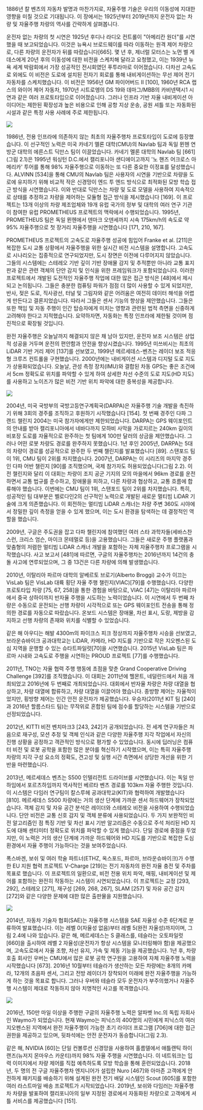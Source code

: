 1886년 칼 벤츠의 자동차 발명과 마찬가지로, 자율주행 기술은 우리의 이동성에 지대한 영향을 미칠 것으로 기대됩니다. 이 장에서는 1925년부터 2019년까지 운전자 없는 차량 및 자율주행 차량의 역사를 간략하게 살펴봅니다.

운전자 없는 차량의 첫 시연은 1925년 후디나 라디오 컨트롤이 "아메리칸 원더"를 시연했을 때 보고되었습니다. 이것은 뉴욕시 브로드웨이를 따라 이동하는 원격 제어 차량으로, 다른 차량의 운전자가 뒤를 따랐습니다[665]. 몇 년 후, 제너럴 모터스는 노먼 벨 게데스에게 20년 후의 이동성에 대한 비전을 스케치해 달라고 요청했고, 이는 1939년 뉴욕 세계 박람회에서 가장 성공적인 전시회였던 푸투라마로 이어졌습니다. 다차선 고속도로 외에도 이 비전은 도로에 설치된 전자기 회로를 통해 내비게이션하는 무선 제어 전기 자동차를 스케치했습니다. 이 비전은 1956년 GM 파이어버드 II [100], 1960년 RCA 랩스의 와이어 제어 자동차, 1970년 시트로엥의 DS 19와 데마그/MBB의 카비넨택시1 시연과 같은 여러 프로토타입으로 이어졌습니다. 그러나 인프라 기반 자율 내비게이션 아이디어는 제한된 확장성과 높은 비용으로 인해 공항 지상 운송, 공원 셔틀 또는 자동화된 시설과 같은 특정 사용 사례에 주로 제한됩니다.

![](./figure/2.1.png)

1986년, 전용 인프라에 의존하지 않는 최초의 자율주행차 프로토타입이 도로에 등장했습니다. 이 선구적인 노력은 미국 카네기 멜론 대학(CMU)의 Navlab 팀과 독일 뮌헨 연방군 대학의 에른스트 딕만스 팀이 이끌었습니다. 카네기 멜론 대학의 Navlab 팀 [661](그림 2.1)은 1995년 워싱턴 D.C.에서 캘리포니아 샌디에이고까지 '노 핸즈 어크로스 아메리카' 투어를 통해 98% 자율주행으로 이동하는 또 다른 중요한 이정표를 달성했습니다. ALVINN [534]을 통해 CMU의 Navlab 팀은 사용자의 시연을 기반으로 차량을 도로에 유지하기 위해 비교적 작은 신경망이 엔드 투 엔드 방식으로 최적화된 모방 학습 접근 방식을 시연했습니다. 이와 반대로 딕만스는 차량 및 도로 모델을 사용하여 지속적으로 상태를 추정하고 차량을 제어하는 모듈형 접근 방식을 제시했습니다 [169]. 이 프로젝트는 13개 이상의 차량 제조업체와 19개 유럽 국가의 정부 및 대학의 여러 연구 기관이 참여한 유럽 PROMETHEUS 프로젝트의 맥락에서 수행되었습니다. 1995년, PROMETHEUS 팀은 독일 뮌헨에서 덴마크 오덴세까지 시속 175km/h의 속도로 약 95% 자율주행으로 첫 장거리 자율주행을 시연했습니다 [171, 210, 167].

PROMETHEUS 프로젝트의 고속도로 자율주행 성공에 힘입어 Franke et al. [211]은 복잡한 도시 교통 상황에서 자율주행을 위한 실시간 비전 시스템을 설명합니다. 고속도로 시나리오는 집중적으로 연구되었지만, 도시 장면은 이전에 다루어지지 않았습니다. 그들의 시스템에는 스테레오 기반 깊이 기반 장애물 감지 및 추적뿐만 아니라 교통 표지판과 같은 관련 객체의 단안 감지 및 인식을 위한 프레임워크가 포함되었습니다. 이러한 프로젝트에서 개발된 도전적인 자율주행 작업에 대한 많은 접근 방식은 [48]에서 제시되고 논의됩니다. 그들은 충분한 컴퓨팅 파워가 점점 더 많이 사용할 수 있게 되었지만, 반사, 젖은 도로, 직사광선, 터널 및 그림자와 같은 어려움은 여전히 데이터 해석을 어렵게 만든다고 결론지었습니다. 따라서 그들은 센서 기능의 향상을 제안했습니다. 그들은 또한 책임 및 자동 주행이 인간 탑승자에게 미치는 영향과 관련된 법적 측면을 신중하게 고려해야 한다고 지적했습니다. 요약하자면, 자동화는 특정 인프라에 제한될 것이며 점진적으로 확장될 것입니다.

완전 자율주행은 오늘날까지 해결되지 않은 채 남아 있지만, 운전자 보조 시스템은 상업적 성공을 거두며 운전의 편안함과 안전을 향상시켰습니다. 1995년 미쓰비시는 최초의 LiDAR 기반 거리 제어 [137]를 선보였고, 1999년 메르세데스-벤츠는 레이더 보조 적응형 크루즈 컨트롤을 구현했습니다. 2000년에는 내비게이션 시스템과 디지털 도로 지도가 상용화되었습니다. 오늘날, 관성 측정 장치(IMU)와 결합된 차동 GPS는 좋은 조건에서 5cm 정확도로 위치를 파악할 수 있게 하여 상세한 차선 수준의 도로 지도(HD 지도)를 사용하고 노이즈가 많은 비전 기반 위치 파악에 대한 중복성을 제공합니다.

![](./figure/2.2.png)

2004년, 미국 국방부의 국방고등연구계획국(DARPA)은 자율주행 기술 개발을 촉진하기 위해 3회의 경주를 조직하고 후원하기 시작했습니다 [154]. 첫 번째 경주인 다파 그랜드 챌린지 2004는 미국 참가자에게만 제한되었습니다. DARPA는 GPS 웨이포인트의 안내를 받아 캘리포니아에서 네바다까지 모하비 사막을 가로지르는 240km 길이의 비포장 도로를 자율적으로 완주하는 첫 팀에게 100만 달러의 상금을 제안했습니다. 그러나 어떤 로봇 차량도 경로를 완주하지 못했습니다. 1년 후인 2005년, DARPA는 5대의 차량이 경로를 성공적으로 완주한 두 번째 챌린지를 발표했습니다 [89]. 스탠포드 팀이 1위, CMU 팀이 2위를 차지했습니다. 2007년, DARPA는 이 시리즈의 마지막 경주인 다파 어반 챌린지 [90]를 조직했으며, 국제 참가자도 허용되었습니다(그림 2.2). 이전 챌린지와 달리 이 대회는 차량이 조지 공군 기지의 모의 마을에서 96km 경로를 운전하면서 교통 법규를 준수하고, 장애물을 피하고, 다른 차량과 협상하고, 교통 흐름에 합류해야 했습니다. 이번에는 CMU 팀이 1위, 스탠포드 팀이 2위를 차지했습니다. 특히, 성공적인 팀 대부분은 벨로다인2의 선구적인 노력으로 개발된 새로운 멀티빔 LiDAR 기술에 크게 의존했습니다. 이 회전하는 멀티빔 LiDAR 스캐너는 차량 주변 360도 시야에서 정밀한 깊이 측정을 얻을 수 있게 했으며, 이는 도시 환경을 탐색하는 데 결정적인 역할을 했습니다.

2009년, 구글은 주도권을 잡고 다파 챌린지에 참여했던 여러 스타 과학자들(세바스찬 스런, 크리스 엄슨, 마이크 몬테멀로 등)을 고용했습니다. 그들은 새로운 주행 플랫폼과 맞춤형의 저렴한 멀티빔 LiDAR 스캐너 개발을 포함하는 자체 자율주행차 프로그램을 시작했습니다. 사고 보고서 [481]에 따르면, 구글의 자율주행차는 2016년까지 14건의 충돌 사고에 연루되었으며, 그 중 13건은 다른 차량에 의해 발생했습니다.

2010년, 이탈리아 파르마 대학의 알베르토 브로기(Alberto Broggi) 교수가 이끄는 VisLab 팀은 VisLab 대륙 횡단 자율 주행 챌린지(VIAC)[79]를 수행했습니다. 다양한 프로토타입 차량 [75, 67, 258]을 통한 경험을 바탕으로, VIAC [47]는 이탈리아 파르마에서 중국 상하이까지 반자율 주행을 시도하는 노력이었습니다. 이 시연에서 두 번째 차량은 수동으로 운전되는 선행 차량이 시각적으로 또는 GPS 웨이포인트 전송을 통해 정의한 경로를 자동으로 따랐습니다. 온보드 시스템은 장애물, 차선 표시, 도랑, 제방을 감지하고 선행 차량의 존재와 위치를 식별할 수 있었습니다.

같은 해 아우디는 해발 4300m의 파이크스 피크 정상까지 자율주행차 시승을 선보였고, 브라운슈바이크 공과대학교는 LiDAR, 카메라, HD 지도를 기반으로 작은 지오펜스된 도심 지역을 운행할 수 있는 슈타트파일럿[70]을 시연했습니다. 2015년 VisLab 팀은 파르마 시내와 고속도로 주행을 시연하는 PROUD 프로젝트 [77]를 수행했습니다.

2011년, TNO는 자율 협력 주행 행동에 초점을 맞춘 Grand Cooperative Driving Challenge [392]를 조직했습니다. 이 대회는 2011년에 헬몬트, 네덜란드에서 처음 개최되었고 2016년에 두 번째로 개최되었습니다. 대회에서 반자율 차량은 차량 대열을 협상하고, 차량 대열에 합류하고, 차량 대열을 이끌어야 했습니다. 종방향 제어는 자율적이었지만, 횡방향 제어는 인간 안전 운전자가 제공했습니다. 우승자(2011년 KIT 팀 [240]과 2016년 할름스타드 팀)는 무작위로 혼합된 팀에 점수를 할당하는 시스템을 기반으로 선정되었습니다.

2012년, KITTI 비전 벤치마크3 [243, 242]가 공개되었습니다. 전 세계 연구자들은 처음으로 재구성, 모션 추정 및 객체 인식과 같은 다양한 자율주행 지각 작업에서 자신의 진행 상황을 공정하고 객관적인 방식으로 평가할 수 있었습니다. 동시에 딥러닝은 컴퓨터 비전 및 로봇 공학을 포함한 많은 분야를 혁신하기 시작했으며, 이는 특히 자율주행 차량의 지각 구성 요소의 정확도, 견고성 및 실행 시간 측면에서 상당한 개선을 위한 기반을 마련했습니다.

2013년, 메르세데스 벤츠는 S500 인텔리전트 드라이브를 시연했습니다. 이는 독일 만하임에서 포르츠하임까지 역사적인 베르타 벤츠 경로를 103km 자율 주행한 것입니다. 이 시스템은 다임러 연구팀이 칼스루헤 공과대학교(KIT)와 협력하여 개발했습니다 [810]. 메르세데스 S500 차량에는 거의 생산 단계에 가까운 센서 하드웨어가 장착되었습니다. 객체 감지 및 자유 공간 분석은 레이더와 스테레오 비전을 사용하여 수행되었습니다. 단안 비전은 교통 신호 감지 및 객체 분류에 사용되었습니다. 두 가지 보완적인 비전 알고리즘인 점 특징 기반 및 차선 표시 기반 알고리즘은 수동으로 주석 처리된 HD 지도에 대해 센티미터 정확도로 위치를 파악할 수 있게 했습니다. 단일 경로에 중점을 두었지만, 이 노력은 거의 생산 단계에 가까운 하드웨어와 HD 지도를 기반으로 복잡한 도심 환경에서 자율 주행이 가능하다는 것을 보여주었습니다.

폭스바겐, 보쉬 및 여러 학술 파트너(ETHZ, 옥스포드, 파르마, 브라운슈바이크)가 수행한 EU 지원 협력 프로젝트 V-Charge [219]는 전기 자동차의 완전 자율 충전 및 주차를 목표로 했습니다. 이 프로젝트의 일환으로, 비전 전용 위치 파악, 매핑, 내비게이션 및 제어를 포함하는 완전히 작동하는 시스템이 시연되었습니다. 이 프로젝트는 교정 [293, 292], 스테레오 [271], 재구성 [269, 268, 267], SLAM [257] 및 자유 공간 감지 [272]와 같은 다양한 문제에 대한 많은 출판물을 지원했습니다.

![](./figure/2.4.png)

2014년, 자동차 기술자 협회(SAE)는 자율주행 시스템을 SAE 자율성 수준 6단계로 분류하여 발표했습니다. 이는 레벨 0(자율성 없음)부터 레벨 5(완전 자율성)까지이며, 그림 2.4에 나와 있습니다. 같은 해, 메르세데스는 S 클래스를, 테슬라는 오토파일럿 [660]을 출시하여 레벨 2 자율성(운전자가 항상 시스템을 모니터링해야 함)을 제공했으며, 고속도로에서 자율 조향, 차선 유지, 가속 및 제동 기능을 제공했습니다. 1년 후, 차량 호출 회사인 우버는 CMU에서 많은 로봇 공학 연구원을 고용하여 자체 자율주행 노력을 시작했습니다 [673]. 2016년 10월부터 테슬라가 생산하는 모든 차량에는 8개의 카메라, 12개의 초음파 센서, 그리고 전방 레이더가 장착되어 미래에 완전 자율주행을 가능하게 하는 것을 목표로 합니다. 그러나 우버와 테슬라 모두 운전자가 부주의했거나 자율주행 시스템이 제대로 작동하지 않아 치명적인 사고를 목격했습니다.

![](./figure/2.3.png)

2016년, 150만 마일 이상을 주행한 구글의 자율주행 노력은 알파벳 Inc.의 독립 자회사인 Waymo가 되었습니다. 현재 Waymo는 피닉스의 400명의 시민에게 피닉스의 여러 지오펜스된 지역에서 완전 자율주행이 가능한 초기 라이더 프로그램 [706]에 대한 접근 권한을 제공하고 있으며, 뒷좌석에는 안전 운전자가 동승합니다(그림 2.3).

같은 해, NVIDIA [60]는 단일 컨볼루션 신경망을 사용하여 홀름델에서 애틀랜틱 하이랜즈(뉴저지 몬마우스 카운티)까지 98% 자율 주행을 시연했습니다. 이 네트워크는 입력 이미지에서 차량 제어를 직접 예측하도록 모방 학습을 통해 훈련되었습니다. 2018년, 두 명의 전 구글 자율주행차 엔지니어가 설립한 Nuro [467]와 아마존 고객에게 안전하게 패키지를 배송하기 위해 설계된 완전 전기 배달 시스템인 Scout [605]를 포함한 여러 라스트마일 배송 프로젝트가 시작되었습니다. 2019년, 보쉬와 다임러는 자율주행차 차량을 발표하여 캘리포니아의 일부 지정된 경로에서 자동화된 차량으로 고객에게 셔틀 서비스를 제공했습니다 [151].